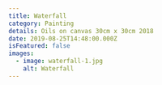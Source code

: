 ```yaml
---
title: Waterfall
category: Painting
details: Oils on canvas 30cm x 30cm 2018
date: 2019-08-25T14:48:00.000Z
isFeatured: false
images:
  - image: waterfall-1.jpg
    alt: Waterfall
---
```

